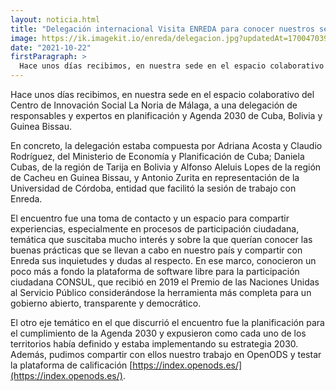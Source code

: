 ```yaml
---
layout: noticia.html
title: "Delegación internacional Visita ENREDA para conocer nuestros servicios en participación digital y ODS"
image: https://ik.imagekit.io/enreda/delegacion.jpg?updatedAt=1700470396524
date: "2021-10-22"
firstParagraph: >
  Hace unos días recibimos, en nuestra sede en el espacio colaborativo del Centro de Innovación Social La Noria de Málaga, a  una delegación de responsables y expertos en planificación y Agenda 2030 de Cuba, Bolivia y Guinea Bissau.
---
```


Hace unos días recibimos, en nuestra sede en el espacio colaborativo del Centro de Innovación Social La Noria de Málaga, a  una delegación de responsables y expertos en planificación y Agenda 2030 de Cuba, Bolivia y Guinea Bissau.

En concreto, la delegación estaba compuesta por Adriana Acosta y Claudio Rodríguez, del Ministerio de Economía y Planificación de Cuba; Daniela Cubas, de la región de Tarija en Bolivia y Alfonso Aleluis Lopes de la región de Cacheu en Guinea Bissau, y Antonio Zurita en representación de la Universidad de Córdoba, entidad que facilitó la sesión de trabajo con Enreda.

El encuentro fue una toma de contacto y un espacio para compartir experiencias, especialmente en procesos de participación ciudadana, temática que suscitaba mucho interés y sobre la que querían conocer las buenas prácticas que se llevan a cabo en nuestro país y compartir con Enreda sus inquietudes y dudas al respecto. En ese marco, conocieron un poco más a fondo la plataforma de software libre para la participación ciudadana CONSUL, que recibió en 2019 el Premio de las Naciones Unidas al Servicio Público considerándose la herramienta más completa para un gobierno abierto, transparente y democrático.

El otro eje temático en el que discurrió el encuentro fue la planificación para el cumplimiento de la Agenda 2030 y expusieron como cada uno de los territorios había definido y estaba implementando su estrategia 2030. Además, pudimos compartir con ellos nuestro trabajo en OpenODS y testar la plataforma de calificación [https://index.openods.es/](https://index.openods.es/).